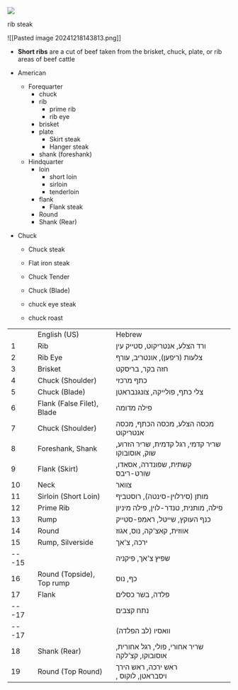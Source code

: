 
![](https://upload.wikimedia.org/wikipedia/commons/2/2a/US_Beef_cuts.svg)



rib steak

  ![[Pasted image 20241218143813.png]]

- **Short ribs** are a cut of beef taken from the brisket, chuck, plate, or rib areas of beef cattle
- American
    - Forequarter
        - chuck
        - rib
            - prime rib
            - rib eye
        - brisket
        - plate
            - Skirt steak
            - Hanger steak
        - shank (foreshank)
    - Hindquarter
        - loin
            - short loin
            - sirloin
            - tenderloin
        - flank
            - Flank steak
        - Round
        - Shank (Rear)

  
- Chuck
	- Chuck steak
	- Flat iron steak



	- Chuck Tender
	- Chuck (Blade)
	- chuck eye steak
	- chuck roast





|       |                            |                                                 |
| ----- | -------------------------- | ----------------------------------------------- |
|       | English (US)               | Hebrew                                          |
| 1     | Rib                        | ורד הצלע, אנטריקוט, סטייק עין                   |
| 2     | Rib Eye                    | צלעות (ריפען), אונטריב, עורף                    |
| 3     | Brisket                    | חזה בקר, בריסקט                                 |
| 4     | Chuck (Shoulder)           | כתף מרכזי                                       |
| 5     | Chuck (Blade)              | צלי כתף, פולייקה, צונגנבראטן                    |
| 6     | Flank (False Filet), Blade | פילה מדומה                                      |
| 7     | Chuck (Shoulder)           | מכסה הצלע, מכסה הכתף, מכסה אנטריקוט             |
| 8     | Foreshank, Shank           | שריר קדמי, רגל קדמית, שריר הזרוע, שוק, אוסובוקו |
| 9     | Flank (Skirt)              | קשתית, שפונדרה, אסאדו, שורט-ריבס                |
| 10    | Neck                       | צוואר                                           |
| 11    | Sirloin (Short Loin)       | מותן (סירלוין-סינטה), רוסטביף                   |
| 12    | Prime Rib                  | פילה, מותנית, טנדר-לוין, פילה מיניון            |
| 13    | Rump                       | כנף העוקץ, שייטל, ראמפ-סטייק                    |
| 14    | Round                      | אווזית, קאצ'קה, נוס, אגוז                       |
| 15    | Rump, Silverside           | ירכה, צ'אך                                      |
| ---15 |                            | שפיץ צ'אך, פיקניה                               |
| 16    | Round (Topside), Top rump  | כף, נוס                                         |
| 17    | Flank                      | פלדה, בשר כסלים                                 |
| ---17 |                            | נתח קצבים                                       |
| ---17 |                            | וואסיו (לב הפלדה)                               |
| 18    | Shank (Rear)               | שריר אחורי, פולי, רגל אחורית, אוסובוקו, קצ’לקה  |
| 19    | Round (Top Round)          | ראש ירכה, ראש הירך<br>, ויסבראטן, לוקוס         |


